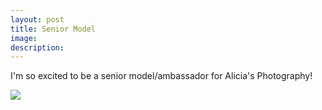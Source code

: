 ```yaml
---
layout: post
title: Senior Model
image: 
description:
---
```

I'm so excited to be a senior model/ambassador for Alicia's Photography!
<!-- split -->
 <img class="img-responsive" style="max-width:300px" src= "{{ site.baseurl }}/img/blog/aliciasphotography.jpg"/>